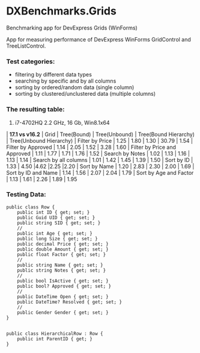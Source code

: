 # DXBenchmarks.Grids
Benchmarking app for DevExpress Grids (WinForms)

App for measuring performance of DevExpress WinForms GridControl and TreeListControl.


### Test categories:
 - filtering by different data types
 - searching by specific and by all columns
 - sorting by ordered/random data (single column)
 - sorting by clustered/unclustered data (multiple columns)

### The resulting table:

1) i7-4702HQ 2.2 GHz, 16 Gb, Win8.1x64

| **17.1 vs v16.2**		| Grid		| Tree(Bound)	| Tree(Unbound)	| Tree(Bound Hierarchy)	| Tree(Unbound Hierarchy)
| Filter by Price		| 1.25		| 1.80		| 1.30		| 30.79			| 1.54
| Filter by Approved		| 1.14		| 2.05		| 1.52		| 3.28			| 1.60
| Filter by Price and Approved	| 1.11		| 1.77		| 1.71		| 1.76			| 1.52
| Search by Notes		| 1.02		| 1.13		| 1.16		| 1.13			| 1.14
| Search by all columns		| 1.01		| 1.42		| 1.45		| 1.39			| 1.50
| Sort by ID			| 1.33		| 4.50		|4.62		|2.25			|2.20
| Sort by Name			| 1.20		| 2.83		| 2.30		| 2.00			| 1.69
| Sort by ID and Name		| 1.14		| 1.56		| 2.07		| 2.04			| 1.79
| Sort by Age and Factor	| 1.13		| 1.61		| 2.26		| 1.89			| 1.95




### Testing Data:

    public class Row {
        public int ID { get; set; }
        public Guid UID { get; set; }
        public string SID { get; set; }
        //
        public int Age { get; set; }
        public long Size { get; set; }
        public decimal Price { get; set; }
        public double Amount { get; set; }
        public float Factor { get; set; }
        //
        public string Name { get; set; }
        public string Notes { get; set; }
        //
        public bool IsActive { get; set; }
        public bool? Approved { get; set; }
        //
        public DateTime Open { get; set; }
        public DateTime? Resolved { get; set; }
        //
        public Gender Gender { get; set; }
    }


    public class HierarchicalRow : Row {
        public int ParentID { get; }
    }
